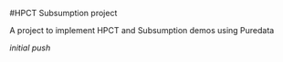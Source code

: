 #HPCT Subsumption project

A project to implement HPCT and Subsumption demos using Puredata


_initial push_
